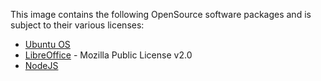 This image contains the following OpenSource software packages and is subject to their various licenses:

- [Ubuntu OS](https://www.ubuntu.com/about/about-ubuntu/licensing)
- [LibreOffice](https://www.libreoffice.org/about-us/licenses/) - Mozilla Public License v2.0
- [NodeJS](https://raw.githubusercontent.com/nodejs/node/master/LICENSE)

